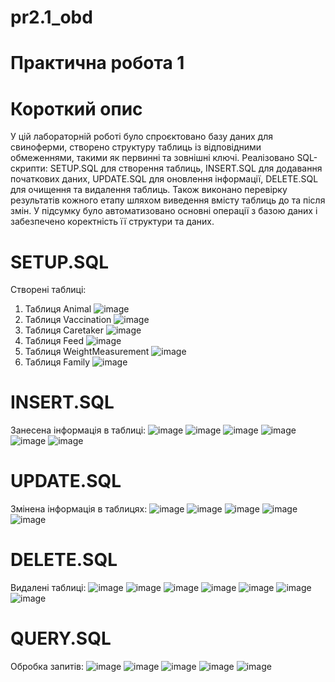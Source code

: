 # pr2.1_obd
# Практична робота 1
# Короткий опис
У цій лабораторній роботі було спроєктовано базу даних для свиноферми, створено структуру таблиць із відповідними обмеженнями,
такими як первинні та зовнішні ключі. Реалізовано SQL-скрипти: SETUP.SQL для створення таблиць, INSERT.SQL для додавання початкових даних, 
UPDATE.SQL для оновлення інформації, DELETE.SQL для очищення та видалення таблиць. Також виконано перевірку результатів кожного етапу шляхом 
виведення вмісту таблиць до та після змін. У підсумку було автоматизовано основні операції з базою даних і забезпечено коректність її структури та даних.
# SETUP.SQL
Створені таблиці:
1. Таблиця Animal
  ![image](https://github.com/user-attachments/assets/44286e82-2394-4601-80cb-c13d99f86b29)
2. Таблиця Vaccination
   ![image](https://github.com/user-attachments/assets/6a5339e1-c3cd-4666-8c89-4bf191e1a2a2)
3. Таблиця Caretaker
   ![image](https://github.com/user-attachments/assets/d4363fa8-8076-42ca-b570-4daa5947ab85)
4. Таблиця Feed
   ![image](https://github.com/user-attachments/assets/9053a982-2684-474b-9fa7-d58cfc728035)
5. Таблиця WeightMeasurement
   ![image](https://github.com/user-attachments/assets/ce7a464a-3e68-469b-bf9e-153d8ff7485f)
6. Таблиця Family
   ![image](https://github.com/user-attachments/assets/471c96b2-6d4c-4fa1-91ad-26156aa2cfba)
# INSERT.SQL
Занесена інформація в таблиці:
![image](https://github.com/user-attachments/assets/55fd5d97-7d15-4a32-8b52-04987ec08a68)
![image](https://github.com/user-attachments/assets/46b362a0-b023-47b3-956e-66c78e9562ae)
![image](https://github.com/user-attachments/assets/e8e2e538-3d34-4a9b-a142-f9e074d2eabf)
![image](https://github.com/user-attachments/assets/59daeecf-13ec-4310-bc6d-a5b43ec7d2ab)
![image](https://github.com/user-attachments/assets/cd8b0700-ca9c-4090-adcb-d776d910f3a4)
![image](https://github.com/user-attachments/assets/aec792ea-efe8-47a9-94e9-f25d216f466e)
# UPDATE.SQL
Змінена інформація в таблицях:
![image](https://github.com/user-attachments/assets/3720a0e3-a62f-4ed4-8bb9-3a4ef6fe2731)
![image](https://github.com/user-attachments/assets/0cc554fa-de0a-4355-b5d8-f8cc6d003c23)
![image](https://github.com/user-attachments/assets/0eb734b1-2c9f-460e-b95b-f07aed33276a)
![image](https://github.com/user-attachments/assets/f70fe15e-6dfb-41ac-9bdc-f3f2b9348e6a)
![image](https://github.com/user-attachments/assets/eb557a0e-8be1-4075-960a-f39b80d532d6)
# DELETE.SQL
Видалені таблиці:
![image](https://github.com/user-attachments/assets/8ca9f007-c047-4466-a0cd-6b7581d6161f)
![image](https://github.com/user-attachments/assets/6c731423-e800-436f-a597-56004dae81cd)
![image](https://github.com/user-attachments/assets/5dbab7a1-7fde-4d3c-a617-d08ce91f5670)
![image](https://github.com/user-attachments/assets/72c47d68-5f5b-4166-86f5-827c215b7f9a)
![image](https://github.com/user-attachments/assets/d858f091-85d6-4bba-87ad-f175c5c86c4a)
![image](https://github.com/user-attachments/assets/b1267009-1eb1-4c1c-80b3-9bd066c9077c)
![image](https://github.com/user-attachments/assets/736b0f40-663c-4eaf-ab26-61a23cc5cc27)
# QUERY.SQL
Обробка запитів: 
![image](https://github.com/user-attachments/assets/b8b96a02-b254-4240-af50-9c23e78421f4)
![image](https://github.com/user-attachments/assets/6aeeb1d8-967b-48fc-82b0-4907d098890f)
![image](https://github.com/user-attachments/assets/0e8722e7-711a-4080-8727-e3b981213bd8)
![image](https://github.com/user-attachments/assets/5a8ad7da-45e4-4815-b664-48fcd93c13ff)
![image](https://github.com/user-attachments/assets/3e37bc34-8be6-41b1-8286-b263bc5656ba)
